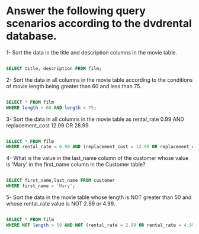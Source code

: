 # Answer the following query scenarios according to the dvdrental database.
1- Sort the data in the title and description columns in the movie table.
  ```Sql
  
SELECT title, description FROM film;
  
  ```  
2- Sort the data in all columns in the movie table according to the conditions of movie length being greater than 60 and less than 75.
```Sql

SELECT * FROM film
WHERE length > 60 AND length < 75;

```
3- Sort the data in all columns in the movie table as rental_rate 0.99 AND replacement_cost 12.99 OR 28.99.
```Sql

SELECT * FROM film
WHERE rental_rate = 0.99 AND (replacement_cost = 12.99 OR replacement_cost = 28.99);

```
4- What is the value in the last_name column of the customer whose value is 'Mary' in the first_name column in the Customer table?
```Sql

SELECT first_name,last_name FROM customer
WHERE first_name = 'Mary';

```
  
5- Sort the data in the movie table whose length is NOT greater than 50 and whose rental_rate value is NOT 2.99 or 4.99.
```Sql

SELECT * FROM film
WHERE NOT length > 50 AND NOT (rental_rate = 2.99 OR rental_rate = 4.99);

```
